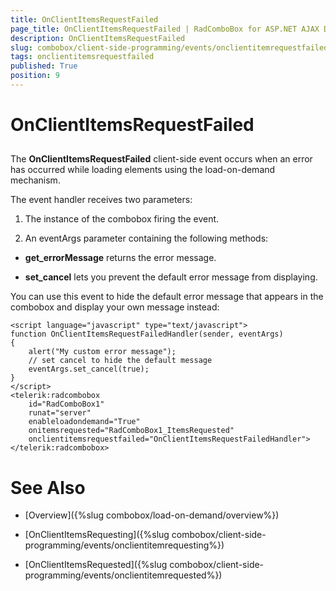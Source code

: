 ```yaml
---
title: OnClientItemsRequestFailed
page_title: OnClientItemsRequestFailed | RadComboBox for ASP.NET AJAX Documentation
description: OnClientItemsRequestFailed
slug: combobox/client-side-programming/events/onclientitemrequestfailed
tags: onclientitemsrequestfailed
published: True
position: 9
---
```


# OnClientItemsRequestFailed



## 

The **OnClientItemsRequestFailed** client-side event occurs when an error has occurred while loading elements using the load-on-demand mechanism.

The event handler receives two parameters:

1. The instance of the combobox firing the event.

1. An eventArgs parameter containing the following methods:

* **get_errorMessage** returns the error message.

* **set_cancel** lets you prevent the default error message from displaying.

You can use this event to hide the default error message that appears in the combobox and display your own message instead:

````ASPNET
<script language="javascript" type="text/javascript">  
function OnClientItemsRequestFailedHandler(sender, eventArgs)  
{    
	alert("My custom error message");
	// set cancel to hide the default message        
	eventArgs.set_cancel(true);
}
</script>
<telerik:radcombobox 
	id="RadComboBox1" 
	runat="server" 
	enableloadondemand="True" 
	onitemsrequested="RadComboBox1_ItemsRequested"
	onclientitemsrequestfailed="OnClientItemsRequestFailedHandler">
</telerik:radcombobox>
````



# See Also

 * [Overview]({%slug combobox/load-on-demand/overview%})

 * [OnClientItemsRequesting]({%slug combobox/client-side-programming/events/onclientitemrequesting%})

 * [OnClientItemsRequested]({%slug combobox/client-side-programming/events/onclientitemrequested%})
